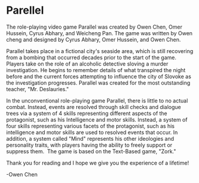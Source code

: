 # Parellel

The role-playing video game Parallel was created by Owen Chen, Omer Hussein, Cyrus Abhary, and Weicheng Pan. The game was written by Owen cheng and designed by Cyrus Abhary, Omer Hussein, and Owen Chen.

Parallel takes place in a fictional city's seaside area, which is still recovering from a bombing that occurred decades prior to the start of the game. Players take on the role of an alcoholic detective sloving a murder investigation. He begins to remember details of what transpired the night before and the current forces attempting to influence the city of Slovoke as the investigation progresses. Parallel was created for the most outstanding teacher, "Mr. Deslauries."

In the unconventional role-playing game Parallel, there is little to no actual combat. Instead, events are resolved through skill checks and dialogue trees via a system of 4 skills representing different aspects of the protagonist, such as his Intelligence and motor skills. Instead, a system of four skills representing various facets of the protagonist, such as his intelligence and motor skills are used to resolved events that occur. In addition, a system called "Mind" represents his other ideologies and personality traits, with players having the ability to freely support or suppress them.  The game is based on the Text-Based game, "Zork."

Thank you for reading and I hope we give you the experience of a lifetime!

-Owen Chen
